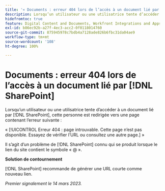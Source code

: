 ```yaml
---
title: '« Documents : erreur 404 lors de l’accès à un document lié par SharePoint »'
description: Lorsqu’un utilisateur ou une utilisatrice tente d’accéder à un document lié par SharePoint, cette personne est redirigée vers une page contenant une erreur 404.
hidefromtoc: true
feature: Digital Content and Documents, Workfront Integrations and Apps
exl-id: b86ec92b-a27f-4ec3-acc2-0f0118014760
source-git-commit: 875945978c7bdb4a7128ade826b6fbc31da04ae9
workflow-type: tm+mt
source-wordcount: '108'
ht-degree: 100%

---
```


# Documents : erreur 404 lors de l’accès à un document lié par [!DNL SharePoint]

<!--Requested article. This issue is on the WF and WFP TOCs.-->

Lorsqu’un utilisateur ou une utilisatrice tente d’accéder à un document lié par [!DNL SharePoint], cette personne est redirigée vers une page contenant l’erreur suivante :

« [!UICONTROL Erreur 404 : page introuvable. Cette page n’est pas disponible. Essayez de vérifier l’URL ou consultez une autre page.] »

Il s’agit d’un problème de [!DNL SharePoint] connu qui se produit lorsque le lien du site contient le symbole « @ ».

**Solution de contournement**

[!DNL SharePoint] recommande de générer une URL courte comme nouveau lien.

_Premier signalement le 14 mars 2023._
